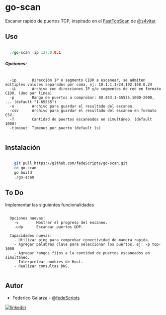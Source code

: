 # go-scan
Escaner rapido de puertos TCP, inspirado en el [FastTcpScan](https://s4vitar.github.io/fasttcpscan-go/#) de [@s4vitar](https://github.com/s4vitar).

## Uso
```go

  ./go-scan -ip 127.0.0.1 


```

##### Opciones:
```

  -ip		Dirección IP o segmento CIDR a escanear, se admiten múltiples valores separados por coma, ej: 10.1.1.1/24,192.168.0.24
  -iL		Archivo con direcciones IP y/o segmentos de red en formato CIDR. (Uno por linea)
  -p		Rango de puertos a comprobar: 80,443,1-65535,1000-2000, ... (default "1-65535")
  -o		Archivo para guardar el resultado del escaneo.
  -csv      Archivo para guardar el resultado del escaneo en formato CSV.
  -T		Cantidad de puertos escaneados en simultáneo. (default 1000)
  -timeout	Timeout por puerto (default 1s)


```

## Instalación


```bash

    git pull https://github.com/fedeScripts/go-scan.git
    cd go-scan
    go build
    ./go-scan


```

## To Do
Implementar las siguientes funcionalidades
```
  
  Opciones nuevas:
    -v        Mostrar el progreso del escaneo.
    -udp      Escanear puertos UDP.

  Capacidades nuevas:
    - Utilizar ping para comprobar conectividad de manera rapida.
    - Agregar palabras clave para seleccionar los puertos, ej: -p top-1000
    - Agregar rangos fijos a la cantidad de puertos escaneados en simultáneo.
    - Interpretear nombres de Host.
    - Realizar consultas DNS.


```

## Autor
- Federico Galarza  - [@fedeScripts](https://github.com/fedeScripts) 

[![linkedin](https://img.shields.io/badge/linkedin-0A66C2?style=for-the-badge&logo=linkedin&logoColor=white)](https://www.linkedin.com/in/federico-galarza)

